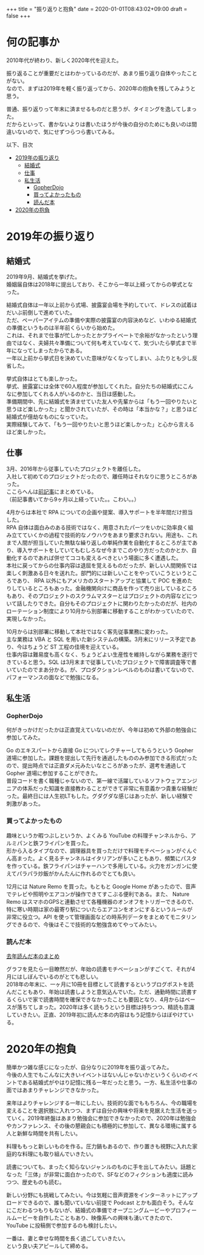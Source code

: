 +++
title = "振り返りと抱負"
date = 2020-01-01T08:43:02+09:00
draft = false
+++

# 何の記事か

2010年代が終わり、新しく2020年代を迎えた。  

振り返ることが重要だとはわかっているのだが、あまり振り返り自体やったことがない。  
なので、まずは2019年を軽く振り返ってから、2020年の抱負を残してみようと思う。  

普通、振り返りって年末に済ませるものだと思うが、タイミングを逸してしまった。  
だからといって、書かないよりは書いたほうが今後の自分のためにも良いのは間違いないので、気にせずつらつら書いてみる。  

以下、目次

- [2019年の振り返り](#2019年の振り返り)
  - [結婚式](#結婚式)
  - [仕事](#仕事)
  - [私生活](#私生活)
    - [GopherDojo](#GopherDojo)
    - [買ってよかったもの](#買ってよかったもの)
    - [読んだ本](#読んだ本)
- [2020年の抱負](#2020年の抱負)


# 2019年の振り返り

## 結婚式

2019年9月、結婚式を挙げた。  
婚姻届自体は2018年に提出しており、そこから一年以上経ってからの挙式となった。  

結婚式自体は一年以上前から式場、披露宴会場を予約していて、ドレスの試着はだいぶ前倒しで進めていた。  
ただ、ペーパーアイテムの準備や実際の披露宴の内容決めなど、いわゆる結婚式の準備というものは半年前くらいから始めた。  
これは、それまで仕事が忙しかったとかプライベートで余裕がなかったという理由ではなく、夫婦共々準備について何も考えていなくて、気づいたら挙式まで半年になってしまったからである。  
一年以上前から挙式日を決めていた意味がなくなってしまい、ふたりとも少し反省した。  

挙式自体はとても楽しかった。  
挙式、披露宴には全体で60人程度が参加してくれた。自分たちの結婚式にこんなに参加してくれる人がいるのかと、当日は感動した。  
準備期間中、先に結婚式を済ませていた友人や先輩からは「もう一回やりたいと思うほど楽しかった」と聞かされていたが、その時は「本当かな？」と思うほど結婚式が億劫なものになっていた。  
実際経験してみて、「もう一回やりたいと思うほど楽しかった」と心から言えるほど楽しかった。  

## 仕事

3月、2016年から従事していたプロジェクトを離任した。  
入社して初めてのプロジェクトだったので、離任時はそれなりに思うところがあった。  
ここらへんは[前記事](https://matsuyoshi30.github.io/2019/03/31/%E5%8C%BA%E5%88%87%E3%82%8A/)にまとめている。  
（前記事書いてから9ヶ月以上経っていた。。こわい。。）  

4月からは本社で RPA についての企画や提案、導入サポートを半年間だけ担当した。  
RPA 自体は面白みのある技術ではなく、用意されたパーツをいかに効率良く組み立てていくかの過程で技術的なノウハウをあまり要求されない。用途も、これまで人間が担当していた無駄な繰り返しの単純作業を自動化するところが主であり、導入サポートをしていてもむしろなぜ今までこのやり方だったのかとか、自動化するのであれば併せてココも変えるべきという場面に多く遭遇した。  
本社に戻ってからの仕事内容は退屈を覚えるものだったが、新しい人間関係では楽しく刺激ある日々を送れた。部門的には新しいことをやっていこうというところであり、 RPA 以外にもアメリカのスタートアップと協業して POC を進めたりしているところもあった。金融機関向けに商品を作って売り出しているところもあり、そのプロジェクトのスクラムマスターとはプロジェクトの内容などについて話したりできた。自分もそのプロジェクトに関わりたかったのだが、社内のローテーション制度により10月から別部署に移動することがわかっていたので、実現しなかった。  

10月からは別部署に移動して本社ではなく客先従事業務に変わった。  
主な業務は VBA と SQL を用いた新システムの構築。3月末にリリース予定であり、今はちょうど ST 工程の佳境を迎えている。  
仕事内容は難易度も高くなく、ちょうどよい生産性を維持しながら業務を遂行できていると思う。SQL は3月末まで従事していたプロジェクトで障害調査等で書いていたのでまあ分かる。が、プロダクションレベルのものは書いてないので、パフォーマンスの面などで勉強になる。  

## 私生活

### GopherDojo

何がきっかけだったかは正直覚えていないのだが、今年は初めて外部の勉強会に参加してみた。  

Go のエキスパートから直接 Go についてレクチャーしてもらうという Gopher 道場に参加した。課題を提出して先行を通過したもののみ参加できる形式だったので、提出時点では正直ダメ元みたいなところがあったが、選考を通過して Gopher 道場に参加することができた。  
普段コードを書く職種じゃないので、第一線で活躍しているソフトウェアエンジニアの体系だった知識を直接教わることができて非常に有意義かつ貴重な経験だった。最終日には人生初LTもした。グダグダな感じはあったが、新しい経験で刺激があった。  

### 買ってよかったもの

趣味というか暇つぶしというか、よくみる YouTube の料理チャンネルから、アルミパンと鉄フライパンを買った。  
形から入るタイプなので、調理器具を買っただけで料理モチベーションがぐんぐん高まった。よく見るチャンネルはイタリアンが多いこともあり、頻繁にパスタを作っている。鉄フライパンはチャーハンで多用している。火力をガンガンに使えてパラパラ炒飯がかんたんに作れるのでとても良い。  

12月には Nature Remo を買った。もともと Google Home があったので、音声でテレビや照明やエアコンが操作できてすこぶる便利である。また、 Nature Remo はスマホのGPSと連動させて各種機器のオンオフをトリガーできるので、特に寒い時期は家の最寄り駅についたらエアコンをオンにするというルールが非常に役立つ。API を使って管理画面などの時系列データをまとめてモニタリングできるので、今後はそこで技術的な勉強含めてやってみたい。  

### 読んだ本

[去年読んだ本のまとめ](https://bookmeter.com/users/835700/summary/yearly)

グラフを見たら一目瞭然だが、年始の読書モチベーションがすごくて、それが4月にはしぼんでいるのがとても悲しい。  
2018年の年末に、一ヶ月に10冊を目標として読書するというブログポストを読んだこともあり、年始は読書しようと意気込んでいた。ただ、通勤時間に読書するくらいで家で読書時間を確保できなかったことも要因となり、4月からはペースが落ちてしまった。2020年は多く読もうという目標は持ちつつ、精読も意識していきたい。正直、2019年初に読んだ本の内容はもう記憶からはぼやけている。  

# 2020年の抱負

簡単かつ雑な感じになったが、自分なりに2019年を振り返ってみた。  
今後の人生でもこんなに大きいイベントはないんじゃないかというくらいのイベントである結婚式がやはり記憶に残る一年だったと思う。一方、私生活や仕事の面ではあまりチャレンジできなかった。  

来年はよりチャレンジする一年にしたい。技術的な面でももちろん、今の職場を変えることを選択肢に入れつつ、まずは自分の興味や将来を見据えた生活を送っていく。2019年終盤はあまり勉強会に参加できなかったので、2020年は勉強会やカンファレンス、その後の懇親会にも積極的に参加して、異なる環境に属する人と新鮮な時間を共有したい。  

料理ももっと新しいものを作る。圧力鍋もあるので、作り置きも視野に入れた家庭的な料理にも取り組んでいきたい。  

読書についても、まったく知らないジャンルのものに手を出してみたい。話題となった「三体」が非常に面白かったので、SFなどのフィクションも適度に読みつつ、歴史ものも読む。  

新しい分野にも挑戦してみたい。今は気軽に音声資源をインターネットにアップロードできるので、誰も聞いていない前提で Podcast とかも面白そう。そんなにこだわるつもりもないが、結婚式の準備でオープニングムービーやプロフィールムービーを自作したこともあり、映像系への興味も湧いてきたので、 YouTube に投稿側で参加するのも検討したい。  

一番は、妻と幸せな時間を長く過ごしていきたい。  
という良い夫アピールして締める。  

